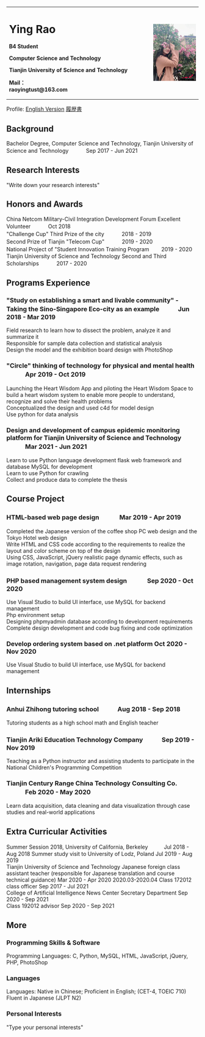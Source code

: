 <table border="0">
  <tr>
    <td width="75%">
      <h1>Ying Rao</h1>
      <p><b>B4 Student</b></p>
      <p><b>Computer Science and Technology</b></p>
      <p><b>Tianjin University of Science and Technology</b></p>
      <p><b> Mail：<br/>
      raoyingtust@163.com</b></p>
    </td>
    <td width="25%">
      <img src="/Profile.jpg" width="100%">   
    </td>
  </tr>
</table>

Profile: [English Version]("此处填写GitHub超链接，不需要引号")
[履歴書]("此处填写GitHub超链接，不需要引号")

## Background
Bachelor Degree, Computer Science and Technology, Tianjin University of Science and Technology　　　 Sep 2017 - Jun 2021  

## Research Interests
"Write down your research interests"  

## Honors and Awards
China Netcom Military-Civil Integration Development Forum Excellent Volunteer　　　 Oct 2018  
"Challenge Cup" Third Prize of the city　　　 2018 - 2019  
Second Prize of Tianjin "Telecom Cup"　　　 2019 - 2020  
National Project of "Student Innovation Training Program　　 2019 - 2020  
Tianjin University of Science and Technology Second and Third Scholarships　　　 2017 - 2020  

## Programs Experience
### "Study on establishing a smart and livable community" - Taking the Sino-Singapore Eco-city as an example　　　Jun 2018 - Mar 2019
Field research to learn how to dissect the problem, analyze it and summarize it  
Responsible for sample data collection and statistical analysis  
Design the model and the exhibition board design with PhotoShop  

### "Circle" thinking of technology for physical and mental health 　　　Apr 2019 - Oct 2019
Launching the Heart Wisdom App and piloting the Heart Wisdom Space to build a heart wisdom system to enable more people to understand, recognize and solve their health problems  
Conceptualized the design and used c4d for model design  
Use python for data analysis  

### Design and development of campus epidemic monitoring platform for Tianjin University of Science and Technology 　　　Mar 2021 - Jun 2021
Learn to use Python language development flask web framework and database MySQL for development   
Learn to use Python for crawling   
Collect and produce data to complete the thesis   


## Course Project
### HTML-based web page design 　　　Mar 2019 - Apr 2019
Completed the Japanese version of the coffee shop PC web design and the Tokyo Hotel web design   
Write HTML and CSS code according to the requirements to realize the layout and color scheme on top of the design   
Using CSS, JavaScript, jQuery realistic page dynamic effects, such as image rotation, navigation, page data request rendering  

### PHP based management system design 　　　Sep 2020 - Oct 2020
Use Visual Studio to build UI interface, use MySQL for backend management  
Php environment setup  
Designing phpmyadmin database according to development requirements  
Complete design development and code bug fixing and code optimization  

### Develop ordering system based on .net platform                  							   Oct 2020 - Nov 2020
Use Visual Studio to build UI interface, use MySQL for backend management  


## Internships
### Anhui Zhihong tutoring school　　　Aug 2018 - Sep 2018
Tutoring students as a high school math and English teacher  

### Tianjin Ariki Education Technology Company　　　Sep 2019 - Nov 2019
Teaching as a Python instructor and assisting students to participate in the National Children's Programming Competition  

### Tianjin Century Range China Technology Consulting Co. 　　　Feb 2020 - May 2020
Learn data acquisition, data cleaning and data visualization through case studies and real-world applications   

## Extra Curricular Activities
Summer Session 2018, University of California, Berkeley　　　Jul 2018 - Aug 2018
Summer study visit to University of Lodz, Poland                    						  	   Jul 2019 - Aug 2019  
Tianjin University of Science and Technology Japanese foreign class assistant teacher (responsible for Japanese translation and course technical guidance)   Mar 2020 - Apr 2020   													   		   2020.03-2020.04
Class 172012 class officer                                       						   Sep 2017 - Jul 2021   
College of Artificial Intelligence News Center Secretary Department     						   	   Sep 2020 - Sep 2021  
Class 192012 advisor                                           					       Sep 2020 - Sep 2021  


## More
### Programming Skills & Software
Programming Languages: C, Python, MySQL, HTML, JavaScript, jQuery, PHP, PhotoShop  
### Languages
Languages: Native in Chinese; Proficient in English; (CET-4, TOEIC 710) Fluent in Japanese (JLPT N2)   
### Personal Interests
"Type your personal interests" 
